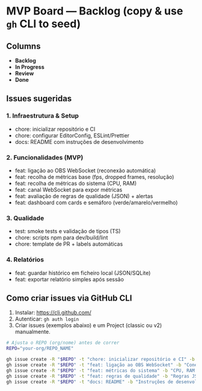 # MVP Board — Backlog (copy & use `gh` CLI to seed)

## Columns
- **Backlog**
- **In Progress**
- **Review**
- **Done**

## Issues sugeridas

### 1. Infraestrutura & Setup
- chore: inicializar repositório e CI
- chore: configurar EditorConfig, ESLint/Prettier
- docs: README com instruções de desenvolvimento

### 2. Funcionalidades (MVP)
- feat: ligação ao OBS WebSocket (reconexão automática)
- feat: recolha de métricas base (fps, dropped frames, resolução)
- feat: recolha de métricas do sistema (CPU, RAM)
- feat: canal WebSocket para expor métricas
- feat: avaliação de regras de qualidade (JSON) + alertas
- feat: dashboard com cards e semáforo (verde/amarelo/vermelho)

### 3. Qualidade
- test: smoke tests e validação de tipos (TS)
- chore: scripts npm para dev/build/lint
- chore: template de PR + labels automáticas

### 4. Relatórios
- feat: guardar histórico em ficheiro local (JSON/SQLite)
- feat: exportar relatório simples após sessão

## Como criar issues via GitHub CLI
1) Instalar: https://cli.github.com/
2) Autenticar: `gh auth login`
3) Criar issues (exemplos abaixo) e um Project (classic ou v2) manualmente.

```bash
# Ajusta o REPO (org/nome) antes de correr
REPO="your-org/REPO_NAME"

gh issue create -R "$REPO" -t "chore: inicializar repositório e CI" -b "Configurar CI, lint e build" -l "chore,CI"
gh issue create -R "$REPO" -t "feat: ligação ao OBS WebSocket" -b "Conectar ao OBS e obter stats básicos" -l "feat"
gh issue create -R "$REPO" -t "feat: métricas do sistema" -b "CPU, RAM (systeminformation)" -l "feat"
gh issue create -R "$REPO" -t "feat: regras de qualidade" -b "Regras JSON + emissão de alertas" -l "feat"
gh issue create -R "$REPO" -t "docs: README" -b "Instruções de desenvolvimento e execução" -l "docs"
```